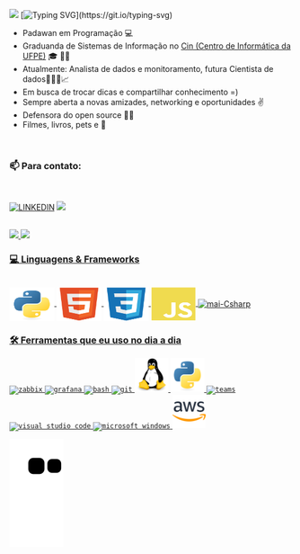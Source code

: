 
<img src="https://raw.githubusercontent.com/lhl/pusheen-stickers/master/gif/pusheen/144884865685780.gif" width="200">   [![Typing SVG](https://readme-typing-svg.herokuapp.com?font=Fira+Code&pause=1000&color=C00F98&width=600&lines=Ol%C3%A1+%F0%9F%91%8B+sou+a+Maiara+Lira+%F0%9F%91%A9%F0%9F%8F%BB%E2%80%8D%F0%9F%92%BB%F0%9F%93%9A;Sou+acad%C3%AAmica+de+Sistemas+de+Informa%C3%A7%C3%A3o;Sejam+muito+bem-vindos(as)+!!!)](https://git.io/typing-svg)

<p align="center"> 
  
- Padawan em Programação 💻
- Graduanda de Sistemas de Informação no [Cin (Centro de Informática da UFPE)](https://portal.cin.ufpe.br/)  :mortar_board: 👩‍🎓
- Atualmente: Analista de dados e monitoramento, futura Cientista de dados👩🏻‍💻📈
- Em busca de trocar dicas e compartilhar conhecimento =)
- Sempre aberta a novas amizades, networking e oportunidades :v:
 - Defensora do open source 👊🤖
- Filmes, livros, pets e  :sauropod:
  
</p>
<br>


### 📫 Para contato: 
<br>

[![LINKEDIN](https://img.shields.io/badge/LinkedIn-0077B5?style=for-the-badge&logo=linkedin&logoColor=white)](https://www.linkedin.com/in/maiaraslira/)
<a href = "mailto:contatomaiaraslira@gmail.com"><img src="https://img.shields.io/badge/Gmail-D14836?style=for-the-badge&logo=gmail&logoColor=white" target="_blank"></a>

<br>

<div>
  <a href="https://github.com/MaiLira">
  <img height="150px" src="https://github-readme-stats.vercel.app/api?username=Mailira&show_icons=true&theme=onedark&include_all_commits=true&count_private=true"/>
  <img height="150px" src="https://github-readme-stats.vercel.app/api/top-langs/?username=Mailira&layout=compact&langs_count=7&theme=onedark"/>
</div>


<h3>💻 Linguagens & Frameworks</h3>

<div style="display: inline_block"><br>
  <img align="center" alt="mai-Python" height="60" width="80" src="https://raw.githubusercontent.com/devicons/devicon/master/icons/python/python-original.svg">
  <img align="center" alt="mai-HTML" height="60" width="80" src="https://raw.githubusercontent.com/devicons/devicon/master/icons/html5/html5-original.svg">
  <img align="center" alt="mai-CSS" height="60" width="80" src="https://raw.githubusercontent.com/devicons/devicon/master/icons/css3/css3-original.svg">
<img align="center" alt="mai-Js" height="60" width="80" src="https://raw.githubusercontent.com/devicons/devicon/master/icons/javascript/javascript-plain.svg">
  <img align="center" alt="mai-Csharp" height="60" width="80" src="https://cdn.jsdelivr.net/gh/devicons/devicon/icons/java/java-original.svg">
</div>

  <h3>🛠️ Ferramentas que eu uso no dia a dia</h3>


<p align="left">
<code><img title="Zabbix" alt="zabbix" width="60px" src="https://gitlab.com/uploads/-/system/project/avatar/16219887/zabbix-150x150-1.png" /></code>
<code><img title="Grafana" alt="grafana" width="60px" src="https://cdn.jsdelivr.net/gh/devicons/devicon/icons/grafana/grafana-original-wordmark.svg" /></code>
<code><img title="bash" alt="bash" width="60px" src="https://www.vectorlogo.zone/logos/gnu_bash/gnu_bash-icon.svg"/></code>
<code><img title="Git" alt="git" width="60px" src="https://cdn.jsdelivr.net/gh/devicons/devicon/icons/git/git-plain.svg" /></code>
<code><img title="Linux" alt="linux" width="60px" src="https://raw.githubusercontent.com/devicons/devicon/master/icons/linux/linux-original.svg" /></code>
<code><img title="Python" alt="python" width="60px" src="https://raw.githubusercontent.com/devicons/devicon/master/icons/python/python-original.svg" /></code>
<code><img title="Teams" alt="teams" width="60px" src="https://docs.microsoft.com/media/logos/logo_MSTeams.svg" /></code>
<code><img title="VS Code" alt="visual studio code" width="60px" src="https://cdn.jsdelivr.net/gh/devicons/devicon/icons/vscode/vscode-original.svg" /></code>
<code><img title="MS Windows" alt="microsoft windows" width="60px" src="https://cdn.jsdelivr.net/gh/devicons/devicon/icons/windows8/windows8-original.svg" /></code>
<code><img title="AWS" alt="amazon" width="60px" src="https://raw.githubusercontent.com/devicons/devicon/master/icons/amazonwebservices/amazonwebservices-original-wordmark.svg" /></code>

</p> 

 ![Snake animation](https://github.com/MaiLira/MaiLira/blob/output/github-contribution-grid-snake.svg)
  
  
